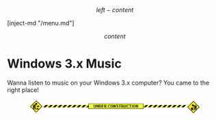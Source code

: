 $$ left-content $$

[inject-md "/menu.md"]

$$ content $$

# Windows 3.x Music #

Wanna listen to music on your Windows 3.x computer? You came to the right place!

<center>
  <img src="/assets/construction.gif" alt="under construction" width="400" />
</center>